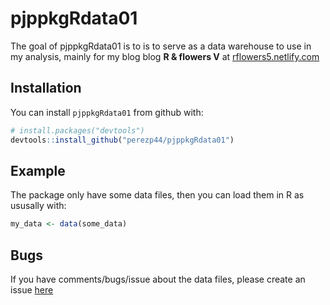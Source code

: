
<!-- README.md is generated from README.Rmd. Please edit that file -->
pjppkgRdata01
=============

The goal of pjppkgRdata01 is to is to serve as a data warehouse to use in my analysis, mainly for my blog blog **R & flowers V** at [rflowers5.netlify.com](rflowers5.netlify.com)

Installation
------------

You can install `pjppkgRdata01` from github with:

``` r
# install.packages("devtools")
devtools::install_github("perezp44/pjppkgRdata01")
```

Example
-------

The package only have some data files, then you can load them in R as ususally with:

``` r
my_data <- data(some_data)
```

Bugs
----

If you have comments/bugs/issue about the data files, please create an issue [here](https://github.com/perezp44/pjppkgRdata01/issues)
